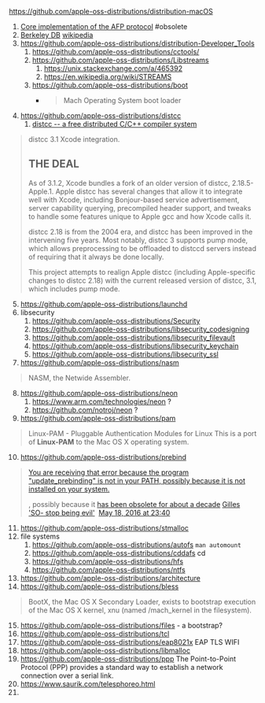 https://github.com/apple-oss-distributions/distribution-macOS

1. [Core implementation of the AFP protocol](https://github.com/apple-oss-distributions/AppleTalk) #obsolete
2. [Berkeley DB](https://github.com/apple-oss-distributions/BerkeleyDB) [wikipedia](https://en.wikipedia.org/wiki/Berkeley_DB)
3. https://github.com/apple-oss-distributions/distribution-Developer_Tools
    1. https://github.com/apple-oss-distributions/cctools/
    2. https://github.com/apple-oss-distributions/Libstreams
        1. https://unix.stackexchange.com/a/465392
        2. https://en.wikipedia.org/wiki/STREAMS
    3. https://github.com/apple-oss-distributions/boot
        - > Mach Operating System boot loader
4. https://github.com/apple-oss-distributions/distcc
    1. [distcc -- a free distributed C/C++ compiler system](https://github.com/distcc/distcc)

>  distcc 3.1 Xcode integration.
> 
> THE DEAL
> --------
> As of 3.1.2, Xcode bundles a fork of an older version of distcc, 2.18.5-Apple.1.  Apple distcc has several changes that allow it to integrate well with Xcode, including Bonjour-based service advertisement, server capability querying, precompiled header support, and tweaks to handle some features unique to Apple gcc and how Xcode calls it.
> 
> distcc 2.18 is from the 2004 era, and distcc has been improved in the intervening five years.  Most notably, distcc 3 supports pump mode, which allows preprocessing to be offloaded to distccd servers instead of requiring that it always be done locally.
> 
> This project attempts to realign Apple distcc (including Apple-specific changes to distcc 2.18) with the current released version of distcc, 3.1, which includes pump mode.

5. https://github.com/apple-oss-distributions/launchd
6. libsecurity
    1. https://github.com/apple-oss-distributions/Security
    2. https://github.com/apple-oss-distributions/libsecurity_codesigning
    3. https://github.com/apple-oss-distributions/libsecurity_filevault
    4. https://github.com/apple-oss-distributions/libsecurity_keychain
    5. https://github.com/apple-oss-distributions/libsecurity_ssl
8. https://github.com/apple-oss-distributions/nasm
> NASM, the Netwide Assembler.
8. https://github.com/apple-oss-distributions/neon
    1. https://www.arm.com/technologies/neon ?
    2. https://github.com/notroj/neon ?
9. https://github.com/apple-oss-distributions/pam
> Linux-PAM \- Pluggable Authentication Modules for Linux
> This is a port of **Linux-PAM** to the Mac OS X operating system.
10. https://github.com/apple-oss-distributions/prebind
> [You are receiving that error because the program "update_prebinding" is not in your PATH, possibly because it is not installed on your system.](https://unix.stackexchange.com/a/284051)
> 
> , possibly because it [has been obsolete for about a decade](https://discussions.apple.com/message/677117#677117) [Gilles 'SO- stop being evil'](https://unix.stackexchange.com/users/885/gilles-so-stop-being-evil "798,898 reputation")  [May 18, 2016 at 23:40](https://unix.stackexchange.com/questions/284049/why-am-i-receiving-the-error-sudo-update-prebinding-command-not-found-on-th#comment494623_284051)
11. https://github.com/apple-oss-distributions/stmalloc
12. file systems
    1. https://github.com/apple-oss-distributions/autofs  `man automount`
    2. https://github.com/apple-oss-distributions/cddafs cd
    3. https://github.com/apple-oss-distributions/hfs
    4. https://github.com/apple-oss-distributions/ntfs
13. https://github.com/apple-oss-distributions/architecture
14. https://github.com/apple-oss-distributions/bless
> BootX, the Mac OS X Secondary Loader, exists to bootstrap execution of the Mac OS X kernel, xnu (named /mach_kernel in the filesystem).
15. https://github.com/apple-oss-distributions/files - a bootstrap?
16. https://github.com/apple-oss-distributions/tcl
17. https://github.com/apple-oss-distributions/eap8021x EAP TLS WIFI
18. https://github.com/apple-oss-distributions/libmalloc
19. https://github.com/apple-oss-distributions/ppp The Point-to-Point Protocol (PPP) provides a standard way to establish a network connection over a serial link.
20. https://www.saurik.com/telesphoreo.html
21. 